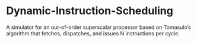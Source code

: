 # Dynamic-Instruction-Scheduling
A simulator for an out-of-order superscalar processor based on Tomasulo’s algorithm that fetches, dispatches, and issues N instructions per cycle.
